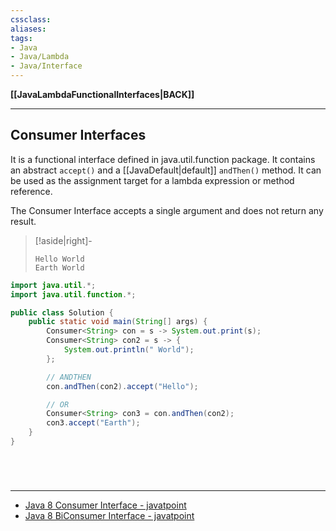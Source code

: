 ```yaml
---
cssclass:
aliases:
tags:
- Java
- Java/Lambda 
- Java/Interface 
---
```

**[[JavaLambdaFunctionalInterfaces|BACK]]**

---
## Consumer Interfaces
It is a functional interface defined in java.util.function package. It contains an abstract `accept()` and a [[JavaDefault|default]] `andThen()` method. It can be used as the assignment target for a lambda expression or method reference.

The Consumer Interface accepts a single argument and does not return any result.
>[!aside|right]-
> ```
> Hello World
> Earth World
> ```

```java
import java.util.*;
import java.util.function.*;

public class Solution {
    public static void main(String[] args) {
        Consumer<String> con = s -> System.out.print(s);
        Consumer<String> con2 = s -> {
            System.out.println(" World");
        };

        // ANDTHEN
        con.andThen(con2).accept("Hello");

        // OR
        Consumer<String> con3 = con.andThen(con2);
        con3.accept("Earth");
    }
}
```

<br>

# 
---
- [Java 8 Consumer Interface - javatpoint](https://www.javatpoint.com/java-consumer-interface)
- [Java 8 BiConsumer Interface - javatpoint](https://www.javatpoint.com/java-biconsumer-interface)